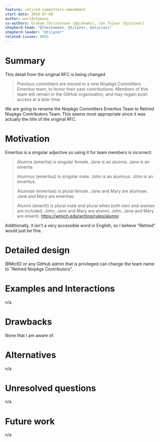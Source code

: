 ```yaml
---
feature: retired-committers-amendment
start-date: 2020-07-09
author: worldofpeace
co-authors: Graham Christensen (@grahamc), Jan Tojnar (@jtojnar)
shepherd-team: "@lheckemann, @tilpner, @alyssais"
shepherd-leader: "@tilpner"
related-issues: 0055
---
```


# Summary
[summary]: #summary

This detail from the original RFC is being changed
> Previous committers are moved to a new Nixpkgs Committers Emeritus team, to honor their past contributions. Members of this team will remain in the GitHub organisation, and may regain push access at a later time.
>

We are going to rename the Nixpkgs Committers Emeritus Team to Retired Nixpkgs Contributors Team. This seems most appropriate since it was actually the title of the original RFC.

# Motivation
[motivation]: #motivation

Emeritus is a singular adjective so using it for team members is incorrect:

> Alumna (emerita) is singular female.
Jane is an alumna. Jane is an emerita.
>
> Alumnus (emeritus) is singular male.
John is an alumnus. John is an emeritus.
>
> Alumnae (emeritae) is plural female.
Jane and Mary are alumnae. Jane and Mary are emeritae.
>
> Alumni (emeriti) is plural male and plural when both men and women are included.
John, Jane and Mary are alumni. John, Jane and Mary are emeriti.
> https://wmich.edu/writing/rules/alumni

Additionally, it isn't a very accessible word in English, so I believe "Retired" would just be fine.

# Detailed design
[design]: #detailed-design

@Mic92 or any GitHub admin that is privileged can change the team name to "Retired Nixpkgs Contributors".

# Examples and Interactions
[examples-and-interactions]: #examples-and-interactions

n/a

# Drawbacks
[drawbacks]: #drawbacks

None that I am aware of.

# Alternatives
[alternatives]: #alternatives

n/a

# Unresolved questions
[unresolved]: #unresolved-questions

n/a

# Future work
[future]: #future-work

n/a
